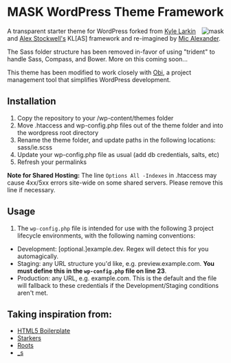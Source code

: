MASK WordPress Theme Framework
================================
<img align="right" src="https://raw.github.com/micalexander/mask/master/screenshot.png" alt="mask">

A transparent starter theme for WordPress forked from <a href="http://kylelarkin.com/" target="_blank">Kyle Larkin</a> and <a href="http://astockwell.com/" target="_blank">Alex Stockwell's</a> KL[AS] framework and re-imagined by <a href="http://micalexander.com/" target="_blank">Mic Alexander</a>.

The Sass folder structure has been removed in-favor of using "trident" to handle Sass, Compass, and Bower. More on this coming soon...

This theme has been modified to work closely with <a href="https://github.com/micalexander/obi" target="_blank">Obi</a>, a project management tool that simplifies WordPress development.

## Installation
1. Copy the repository to your /wp-content/themes folder
2. Move .htaccess and wp-config.php files out of the theme folder and into the wordpress root directory
3. Rename the theme folder, and update paths in the following locations: sass/ie.scss
4. Update your wp-config.php file as usual (add db credentials, salts, etc)
5. Refresh your permalinks

**Note for Shared Hosting:** The line `Options All -Indexes` in .htaccess may cause 4xx/5xx errors site-wide on some shared servers. Please remove this line if necessary.

## Usage
1. The `wp-config.php` file is intended for use with the following 3 project lifecycle environments, with the following naming conventions:
  - Development: [optional.]example.dev. Regex will detect this for you automagically.
  - Staging: any URL structure you'd like, e.g. preview.example.com. **You must define this in the `wp-config.php` file on line 23**.
  - Production: any URL, e.g. example.com. This is the default and the file will fallback to these credentials if the Development/Staging conditions aren't met.

## Taking inspiration from:
- [HTML5 Boilerplate](http://html5boilerplate.com/)
- [Starkers](http://viewportindustries.com/products/starkers/)
- [Roots](http://www.rootstheme.com/)
- [_s](https://github.com/Automattic/_s)
